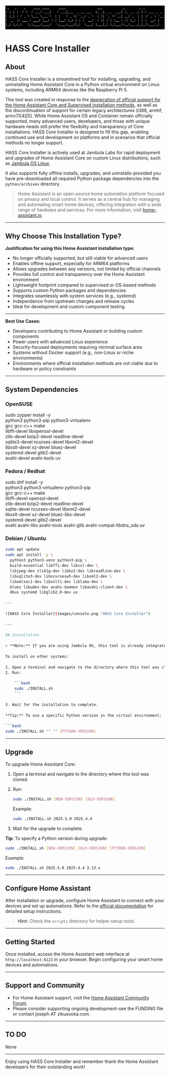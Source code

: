 ![HASS Core Installer](images/banner.png "HASS Core Installer")

# HASS Core Installer

## About

HASS Core Installer is a streamlined tool for installing, upgrading, and uninstalling Home Assistant Core in a Python virtual environment on Linux systems, including ARM64 devices like the Raspberry Pi 5.

This tool was created in response to the [deprecation of official support for the Home Assistant Core and Supervised installation methods](https://community.home-assistant.io/t/feedback-requested-deprecating-core-supervised-i386-armhf-armv7/880968), as well as the discontinuation of support for certain legacy architectures (i386, armhf, armv7)[4][5]. While Home Assistant OS and Container remain officially supported, many advanced users, developers, and those with unique hardware needs still prefer the flexibility and transparency of Core installations. HASS Core Installer is designed to fill this gap, enabling continued use and development on platforms and in scenarios that official methods no longer support.

HASS Core Installer is actively used at Jambula Labs for rapid deployment and upgrades of Home Assistant Core on custom Linux distributions, such as [Jambula OS Linux](https://github.com/zikusooka/jambula-OS/).

It also supports fully offline installs, upgrades, and uninstalls-provided you have pre-downloaded all required Python package dependencies into the `python/archives` directory.

> Home Assistant is an open-source home automation platform focused on privacy and local control. It serves as a central hub for managing and automating smart home devices, offering integration with a wide range of hardware and services. For more information, visit [home-assistant.io](https://home-assistant.io/).

---

## Why Choose This Installation Type?

**Justification for using this Home Assistant installation type:**

- No longer officially supported, but still viable for advanced users
- Enables offline support, especially for ARM64 platforms
- Allows upgrades between any versions, not limited by official channels
- Provides full control and transparency over the Home Assistant environment
- Lightweight footprint compared to supervised or OS-based methods
- Supports custom Python packages and dependencies
- Integrates seamlessly with system services (e.g., systemd)
- Independence from upstream changes and release cycles
- Ideal for development and custom component testing

---

**Best Use Cases:**

- Developers contributing to Home Assistant or building custom components
- Power users with advanced Linux experience
- Security-focused deployments requiring minimal surface area
- Systems without Docker support (e.g., non-Linux or niche environments)
- Environments where official installation methods are not viable due to hardware or policy constraints

---

## System Dependencies


### OpenSUSE
sudo zypper install -y \
  python3 python3-pip python3-virtualenv \
  gcc gcc-c++ make \
  libffi-devel libopenssl-devel \
  zlib-devel bzip2-devel readline-devel \
  sqlite3-devel ncurses-devel libxml2-devel \
  libxslt-devel xz-devel bluez-devel \
  systemd-devel glib2-devel \
  avahi-devel avahi-tools uv

### Fedora / Redhat

sudo dnf install -y \
  python3 python3-virtualenv python3-pip \
  gcc gcc-c++ make \
  libffi-devel openssl-devel \
  zlib-devel bzip2-devel readline-devel \
  sqlite-devel ncurses-devel libxml2-devel \
  libxslt-devel xz-devel bluez-libs-devel \
  systemd-devel glib2-devel \
  avahi avahi-libs avahi-tools avahi-glib avahi-compat-libdns_sda uv

### Debian / Ubuntu

```bash
sudo apt update
sudo apt install -y \
  python3 python3-venv python3-pip \
  build-essential libffi-dev libssl-dev \
  libjpeg-dev zlib1g-dev libbz2-dev libreadline-dev \
  libsqlite3-dev libncursesw5-dev libxml2-dev \
  libxmlsec1-dev libxslt1-dev liblzma-dev \
  bluez libudev-dev avahi-daemon libavahi-client-dev \
  dbus systemd libglib2.0-dev uv

---

![HASS Core Installer](images/console.png "HASS Core Installer")

---

## Installation

> **Note:** If you are using Jambula OS, this tool is already integrated. Simply run the setup tool included with the OS.

To install on other systems:

1. Open a terminal and navigate to the directory where this tool was cloned.
2. Run:

    ```bash
    sudo ./INSTALL.sh
    ```

3. Wait for the installation to complete.

**Tip:** To use a specific Python version in the virtual environment:

```bash
sudo ./INSTALL.sh "" "" [PYTHON-VERSION]
```

---

## Upgrade

To upgrade Home Assistant Core:

1. Open a terminal and navigate to the directory where this tool was cloned.
2. Run:

    ```bash
    sudo ./INSTALL.sh [NEW-VERSION] [OLD-VERSION]
    ```
    Example:
    ```bash
    sudo ./INSTALL.sh 2025.5.0 2025.4.4
    ```

3. Wait for the upgrade to complete.

**Tip:** To specify a Python version during upgrade:

```bash
sudo ./INSTALL.sh [NEW-VERSION] [OLD-VERSION] [PYTHON-VERSION]
```
Example:
```bash
sudo ./INSTALL.sh 2025.5.0 2025.4.4 3.13.x
```

---

## Configure Home Assistant

After installation or upgrade, configure Home Assistant to connect with your devices and set up automations. Refer to the [official documentation](https://www.home-assistant.io/docs/) for detailed setup instructions.

> **Hint:** Check the `scripts` directory for helper setup tools.

---

## Getting Started

Once installed, access the Home Assistant web interface at `http://localhost:8123` in your browser. Begin configuring your smart home devices and automations.

---

## Support and Community

- For Home Assistant support, visit the [Home Assistant Community Forum](https://community.home-assistant.io/).
- Please consider supporting ongoing development-see the FUNDING file or contact joseph AT zikusooka.com.

---

## TO DO

None

---

Enjoy using HASS Core Installer and remember thank the Home Assistant developers for their outstanding work!
